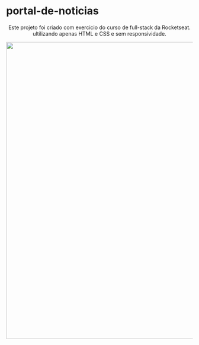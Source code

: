 # portal-de-noticias

<div align="center">
<p>
 Este projeto foi criado com exercicio do curso de full-stack da Rocketseat. <br>
 ultilizando apenas HTML e CSS e sem responsividade.
</p> 
  <img src="https://github.com/user-attachments/assets/597a3375-3ea8-49a4-8382-02ee076ac2d6" width="800">
</div>

